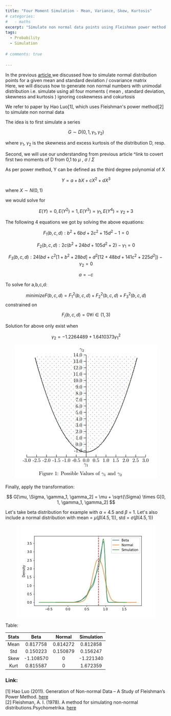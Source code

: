 ```yaml
---
title: "Four Moment Simulation - Mean, Variance, Skew, Kurtosis"
# categories:
#   - maths
excerpt: "Simulate non normal data points using Fleishman power method targeting first four moments" 
tags:
  - Probability 
  - Simulation

# comments: true

--- 
```

<!-- [![Open In Colab](https://colab.research.google.com/assets/colab-badge.svg)](https://colab.research.google.com/drive/1OonMdRn8GxvdiRFQ17sm2d0qyiLISxyS?usp=sharing) -->


In the previous  <a href = "/TwoMomentSimulation/"> article </a>  we discussed how to simulate normal distribution points for a given mean and standard deviation / covariance matrix <br/>
Here, we will discuss how to generate non normal numbers with unimodal distribution i.e. simulate using all four moments ( mean , standard deviation, skewness and kurtosis ) ignoring coskewness and cokurtosis <br/>

We refer to paper by Hao Luo[1], which uses Fleishman's power method[2] to simulate non normal data 

The idea is to first simulate a series

$$ G \sim D(0,1, \gamma_{1}, \gamma_{2}) $$ 

where $\gamma_{1}$, $\gamma_{2}$  is the skewness and excess kurtosis of the distribution D, resp. <br/>

Second, we will use our understanding from previous article ^link to covert first two moments of D from 0,1 to $\mu$ , $\sigma$ / $\Sigma$

As per power method, Y can be defined as the third degree polynomial of X

$$ Y = a + bX + cX^{2} + dX^{3} $$ 

where $X \sim N(0,1)$  

we would solve for 

$$ E(Y) = 0 , E(Y^{2}) = 1, E(Y^{3}) = \gamma_{1}, E(Y^{4}) = \gamma_{2} + 3 $$

The following 4 equations we got by solving the above equations:

$$ F_1(b,c,d) : b^2+6bd+ 2c^2 +15d^2-1 =0 $$

$$ F_2(b,c,d) : 2c(b^2+24bd+105d^2+2)-\gamma_1=0$$

$$ F_3(b,c,d) : 24(bd + c^2[1 + b^2 + 28bd] + d^2[12 + 48bd + 141c^2 + 225d^2])-\gamma_2 = 0 $$

$$ a = -c $$

To solve for a,b,c,d:

$$ minimize F(b,c,d) = F_1^2(b,c,d)+F_2^2(b,c,d)+F_3^2(b,c,d) $$ constrained on 

$$ F_i(b,c,d) =0  \forall i \in (1,3) $$

Solution for above only exist when

$$ \gamma_2 = −1.2264489 + 1.6410373 \gamma_1^2  $$


<p align="center"><img src="/assets/images/2021/Oct/FourMomentSimulation_Gamma.png"></p>


Finally, apply the transformation:

$$ G[\mu, \Sigma, \gamma_1, \gamma_2] = \mu + \sqrt{\Sigma} \times G[0, 1, \gamma_1, \gamma_2] $$

Let's take beta distribution for example with $\alpha$  = 4.5 and $\beta$ = 1. Let's also include a normal distribution with mean = $\mu$($\beta$($4.5,1$)), std = $\sigma$($\beta$($4.5,1$))


<p align="center"><img src="/assets/images/2021/Oct/FourMomentSimulation_Sim.jpg"></p>


Table:

| Stats | Beta | Normal | Simulation |
| :-------: | :---------: | :---------: | :---------: | 
| Mean | 0.817758 | 0.814272| 0.812858| 
| Std | 0.150223 |0.150879 | 0.156247|
| Skew | -1.108570| 0 | -1.221340|
| Kurt | 0.815587| 0 | 1.672359|



### Link:
[1] Hao Luo (2011). Generation of Non-normal Data – A Study of Fleishman’s Power Method. <a href = "https://www.diva-portal.org/smash/get/diva2:407995/FULLTEXT01.pdf"> here</a> <br/>
[2] Fleishman, A. I. (1978). A method for simulating non-normal distributions.Psychometrika. <a href = "https://link.springer.com/article/10.1007/BF02293811"> here</a>


